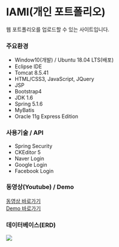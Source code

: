 # IAMI(개인 포트폴리오)
웹 포트폴리오를 업로드할 수 있는 사이트입니다.
<h3>주요환경</h3>
<ul>
  <li>Window10(개발) / Ubuntu 18.04 LTS(배포)</li>
  <li>Eclipse IDE</li>
  <li>Tomcat 8.5.41</li>
  <li>HTML/CSS3, JavaScript, JQuery</li>
  <li>JSP</li>
  <li>Bootstrap4</li>
  <li>JDK 1.6</li>
  <li>Spring 5.1.6</li>
  <li>MyBatis</li>
  <li>Oracle 11g Express Edition</li>
</ul>
<h3>사용기술 / API</h3>
<ul>
  <li>Spring Security</li>
  <li>CKEditor 5</li>
  <li>Naver Login</li>
  <li>Google Login</li>
  <li>Facebook Login</li>
</ul>
<h3>동영상(Youtube) / Demo</h3>
<a href="https://youtu.be/KlxC_NZEcA4">동영상 바로가기</a><br>
<a href="https://iamiportfolio.com/">Demo 바로가기</a>
<h3>데이터베이스(ERD)</h3>
<img src="https://user-images.githubusercontent.com/47962660/59095841-7255e200-8954-11e9-8cc0-8ff50c937681.PNG"/>
